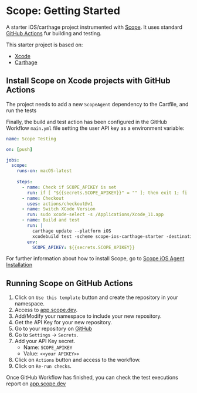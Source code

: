 # Scope: Getting Started
A starter iOS/carthage project instrumented with [Scope](https://scope.undefinedlabs.com). It uses standard [GitHub Actions](https://github.com/features/actions) fur building and testing.

This starter project is based on:
- [Xcode](https://developer.apple.com/xcode/)
- [Carthage](https://github.com/Carthage/Carthage)

## Install Scope on Xcode projects with GitHub Actions

The project needs to add a new `ScopeAgent` dependency to the Cartfile, and run the tests

Finally, the build and test action has been configured in the GitHub Workflow `main.yml` file setting the user API key as a environment variable:

```yaml
name: Scope Testing

on: [push]

jobs:
  scope:
    runs-on: macOS-latest
    
    steps:
      - name: Check if SCOPE_APIKEY is set
        run: if [ "${{secrets.SCOPE_APIKEY}}" = "" ]; then exit 1; fi
      - name: Checkout
        uses: actions/checkout@v1
      - name: Switch XCode Version
        run: sudo xcode-select -s /Applications/Xcode_11.app
      - name: Build and test
        run: |
          carthage update --platform iOS
          xcodebuild test -scheme scope-ios-carthage-starter -destination 'platform=iOS Simulator,name=iPhone 11,OS=13.0' 
        env:
          SCOPE_APIKEY: ${{secrets.SCOPE_APIKEY}}
```

For further information about how to install Scope, go to [Scope iOS Agent Installation](https://docs.scope.dev/docs/ios-installation)

## Running Scope on GitHub Actions

1. Click on `Use this template` button and create the repository in your namespace.
2. Access to [app.scope.dev](https://app.scope.dev). 
3. Add/Modify your namespace to include your new repository.
4. Get the API Key for your new repository.
5. Go to your repository on [GitHub](https://github.com)
6. Go to `Settings` -> `Secrets`.
7. Add your API Key secret.
    - Name: `SCOPE_APIKEY`
    - Value: `<<your APIKEY>>`
8. Click on `Actions` button and access to the workflow.
9. Click on `Re-run checks`.

Once GitHub Workflow has finished, you can check the test executions report on [app.scope.dev](https://app.scope.dev)


